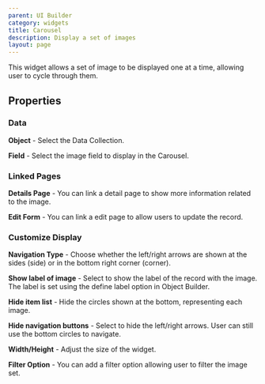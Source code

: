 ```yaml
---
parent: UI Builder
category: widgets
title: Carousel
description: Display a set of images
layout: page
---
```

This widget allows a set of image to be displayed one at a time, allowing user to cycle through them.

## Properties

### Data

**Object** - Select the Data Collection.

**Field** - Select the image field to display in the Carousel.

### Linked Pages

**Details Page** - You can link a detail page to show more information related to the image.

**Edit Form** - You can link a edit page to allow users to update the record.

### Customize Display

**Navigation Type** - Choose whether the left/right arrows are shown at the sides (side) or in the bottom right corner (corner).

**Show label of image** - Select to show the label of the record with the image. The label is set using the define label option in Object Builder.

**Hide item list** - Hide the circles shown at the bottom, representing each image.

**Hide navigation buttons** - Select to hide the left/right arrows. User can still use the bottom circles to navigate.

**Width/Height** - Adjust the size of the widget.

**Filter Option** - You can add a filter option allowing user to filter the image set.
